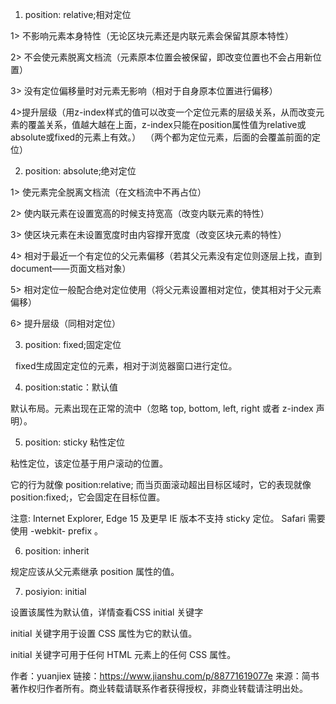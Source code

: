 1. position: relative;相对定位

  1> 不影响元素本身特性（无论区块元素还是内联元素会保留其原本特性）

  2> 不会使元素脱离文档流（元素原本位置会被保留，即改变位置也不会占用新位置）

  3> 没有定位偏移量时对元素无影响（相对于自身原本位置进行偏移）

  4>提升层级（用z-index样式的值可以改变一个定位元素的层级关系，从而改变元素的覆盖关系，值越大越在上面，z-index只能在position属性值为relative或absolute或fixed的元素上有效。）  （两个都为定位元素，后面的会覆盖前面的定位）

2. position: absolute;绝对定位

  1> 使元素完全脱离文档流（在文档流中不再占位）

  2> 使内联元素在设置宽高的时候支持宽高（改变内联元素的特性）

  3> 使区块元素在未设置宽度时由内容撑开宽度（改变区块元素的特性）

  4> 相对于最近一个有定位的父元素偏移（若其父元素没有定位则逐层上找，直到document——页面文档对象）

  5> 相对定位一般配合绝对定位使用（将父元素设置相对定位，使其相对于父元素偏移）

  6> 提升层级（同相对定位）

3. position: fixed;固定定位

    fixed生成固定定位的元素，相对于浏览器窗口进行定位。

  4. position:static：默认值

  默认布局。元素出现在正常的流中（忽略 top, bottom, left, right 或者 z-index 声明）。

5. position: sticky 粘性定位

  粘性定位，该定位基于用户滚动的位置。

  它的行为就像 position:relative; 而当页面滚动超出目标区域时，它的表现就像 position:fixed;，它会固定在目标位置。

注意: Internet Explorer, Edge 15 及更早 IE 版本不支持 sticky 定位。 Safari 需要使用 -webkit- prefix 。

6. position: inherit

  规定应该从父元素继承 position 属性的值。

7. posiyion: initial

  设置该属性为默认值，详情查看CSS initial 关键字

  initial 关键字用于设置 CSS 属性为它的默认值。

  initial 关键字可用于任何 HTML 元素上的任何 CSS 属性。

  作者：yuanjiex
  链接：https://www.jianshu.com/p/88771619077e
  来源：简书
  著作权归作者所有。商业转载请联系作者获得授权，非商业转载请注明出处。
